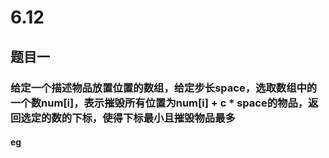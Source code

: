 # 6.12
## 题目一
### 给定一个描述物品放置位置的数组，给定步长space，选取数组中的一个数num[i]，表示摧毁所有位置为num[i] + c * space的物品，返回选定的数的下标，使得下标最小且摧毁物品最多
#### eg
<!--stackedit_data:
eyJoaXN0b3J5IjpbMTMzNzc1MTExLDE2OTM4MDc4NTFdfQ==
-->